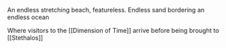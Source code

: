 An endless stretching beach, featureless. Endless sand bordering an endless ocean

Where visitors to the [[Dimension of Time]]  arrive before being brought to [[Stethalos]]